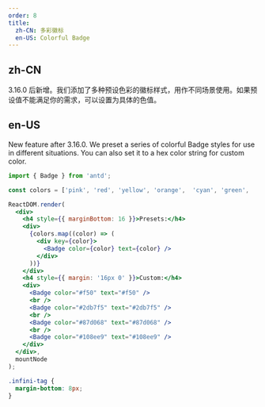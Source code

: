 ```yaml
---
order: 8
title:
  zh-CN: 多彩徽标
  en-US: Colorful Badge
---
```


## zh-CN

3.16.0 后新增。我们添加了多种预设色彩的徽标样式，用作不同场景使用。如果预设值不能满足你的需求，可以设置为具体的色值。

## en-US

New feature after 3.16.0. We preset a series of colorful Badge styles for use in different situations.
You can also set it to a hex color string for custom color.

````jsx
import { Badge } from 'antd';

const colors = ['pink', 'red', 'yellow', 'orange',	'cyan',	'green',	'blue',	'purple',	'geekblue',	'magenta', 'volcano', 'gold', 'lime'];

ReactDOM.render(
  <div>
    <h4 style={{ marginBottom: 16 }}>Presets:</h4>
    <div>
      {colors.map((color) => (
        <div key={color}>
          <Badge color={color} text={color} />
        </div>
      ))}
    </div>
    <h4 style={{ margin: '16px 0' }}>Custom:</h4>
    <div>
      <Badge color="#f50" text="#f50" />
      <br />
      <Badge color="#2db7f5" text="#2db7f5" />
      <br />
      <Badge color="#87d068" text="#87d068" />
      <br />
      <Badge color="#108ee9" text="#108ee9" />
    </div>
  </div>,
  mountNode
);
````

````css
.infini-tag {
  margin-bottom: 8px;
}
````
